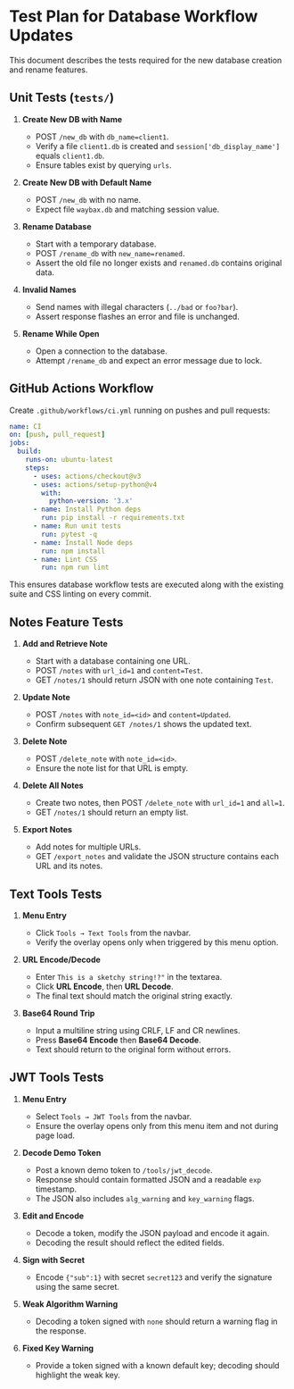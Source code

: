 # Test Plan for Database Workflow Updates

This document describes the tests required for the new database creation and rename features.

## Unit Tests (`tests/`)

1. **Create New DB with Name**
   - POST `/new_db` with `db_name=client1`.
   - Verify a file `client1.db` is created and `session['db_display_name']` equals `client1.db`.
   - Ensure tables exist by querying `urls`.

2. **Create New DB with Default Name**
   - POST `/new_db` with no name.
   - Expect file `waybax.db` and matching session value.

3. **Rename Database**
   - Start with a temporary database.
   - POST `/rename_db` with `new_name=renamed`.
   - Assert the old file no longer exists and `renamed.db` contains original data.

4. **Invalid Names**
   - Send names with illegal characters (`../bad` or `foo?bar`).
   - Assert response flashes an error and file is unchanged.

5. **Rename While Open**
   - Open a connection to the database.
   - Attempt `/rename_db` and expect an error message due to lock.

## GitHub Actions Workflow
Create `.github/workflows/ci.yml` running on pushes and pull requests:

```yaml
name: CI
on: [push, pull_request]
jobs:
  build:
    runs-on: ubuntu-latest
    steps:
      - uses: actions/checkout@v3
      - uses: actions/setup-python@v4
        with:
          python-version: '3.x'
      - name: Install Python deps
        run: pip install -r requirements.txt
      - name: Run unit tests
        run: pytest -q
      - name: Install Node deps
        run: npm install
      - name: Lint CSS
        run: npm run lint
```

This ensures database workflow tests are executed along with the existing suite and CSS linting on every commit.

## Notes Feature Tests

1. **Add and Retrieve Note**
   - Start with a database containing one URL.
   - POST `/notes` with `url_id=1` and `content=Test`.
   - GET `/notes/1` should return JSON with one note containing `Test`.

2. **Update Note**
   - POST `/notes` with `note_id=<id>` and `content=Updated`.
   - Confirm subsequent `GET /notes/1` shows the updated text.

3. **Delete Note**
   - POST `/delete_note` with `note_id=<id>`.
   - Ensure the note list for that URL is empty.

4. **Delete All Notes**
   - Create two notes, then POST `/delete_note` with `url_id=1` and `all=1`.
   - GET `/notes/1` should return an empty list.

5. **Export Notes**
   - Add notes for multiple URLs.
   - GET `/export_notes` and validate the JSON structure contains each URL and its notes.

## Text Tools Tests

1. **Menu Entry**
   - Click `Tools → Text Tools` from the navbar.
   - Verify the overlay opens only when triggered by this menu option.

2. **URL Encode/Decode**
   - Enter `This is a sketchy string!?"` in the textarea.
   - Click **URL Encode**, then **URL Decode**.
   - The final text should match the original string exactly.

3. **Base64 Round Trip**
   - Input a multiline string using CRLF, LF and CR newlines.
   - Press **Base64 Encode** then **Base64 Decode**.
   - Text should return to the original form without errors.

## JWT Tools Tests

1. **Menu Entry**
   - Select `Tools → JWT Tools` from the navbar.
   - Ensure the overlay opens only from this menu item and not during page load.

2. **Decode Demo Token**
   - Post a known demo token to `/tools/jwt_decode`.
   - Response should contain formatted JSON and a readable `exp` timestamp.
   - The JSON also includes `alg_warning` and `key_warning` flags.

3. **Edit and Encode**
   - Decode a token, modify the JSON payload and encode it again.
   - Decoding the result should reflect the edited fields.

4. **Sign with Secret**
   - Encode `{"sub":1}` with secret `secret123` and verify the signature using the same secret.

5. **Weak Algorithm Warning**
   - Decoding a token signed with `none` should return a warning flag in the response.

6. **Fixed Key Warning**
   - Provide a token signed with a known default key; decoding should highlight the weak key.
